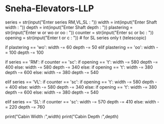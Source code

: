 # Sneha-Elevators-LLP

series = str(input("Enter series RM,VL,SL : "))
width = int(input("Enter Shaft width : "))
depth = int(input("Enter Shaft depth : "))
plastering = str(input("Enter w or wo or oo : "))
counter = str(input("Enter sc or bc : "))
opening = str(input("Enter t or c : "))                # for SL series only t (telescopic)

if plastering == 'wo':
  width -= 60
  depth -= 50
elif plastering == 'oo':
  width -= 100
  depth -= 100

if series == 'RM':
  if counter == 'sc':
    if opening == 't':
      width -= 580
      depth -= 400
    else:
      width -= 580
      depth -= 340
  else:
    if opening == 't':
      width -= 380
      depth -= 600
    else:
      width -= 380
      depth -= 540

elif series == 'VL':
  if counter == 'sc':
    if opening == 't':
      width -= 580
      depth -= 400
    else:
      width -= 580
      depth -= 340
  else:
    if opening == 't':
      width -= 380
      depth -= 600
    else:
      width -= 380
      depth -= 540

elif series == 'SL':
  if counter == 'sc':
    width -= 570
    depth -= 410
  else:
    width -= 220
    depth -= 760

print("Cabin Width :",width)
print("Cabin Depth :",depth)
